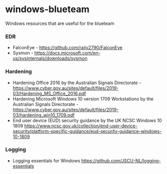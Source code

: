 # windows-blueteam
Windows resources that are useful for the blueteam

### EDR

- FalconEye - https://github.com/rajiv2790/FalconEye
- Sysmon - https://docs.microsoft.com/en-us/sysinternals/downloads/sysmon

### Hardening

- Hardening Office 2016 by the Australian Signals Directorate - https://www.cyber.gov.au/sites/default/files/2019-03/Hardening_MS_Office_2016.pdf
- Hardening Microsoft Windows 10 version 1709 Workstations by the Australian Signals Directorate - https://www.cyber.gov.au/sites/default/files/2019-03/hardening_win10_1709.pdf
- End user device (EUD) security guidance by the UK NCSC Windows 10 1809 https://www.ncsc.gov.uk/collection/end-user-device-security/platform-specific-guidance/eud-security-guidance-windows-10-1809

### Logging
- Logging essentials for Windows https://github.com/JSCU-NL/logging-essentials
